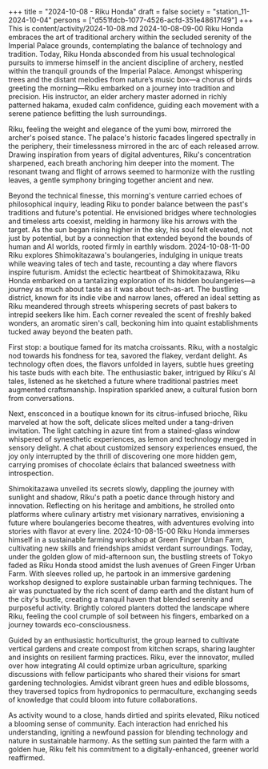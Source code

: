 +++
title = "2024-10-08 - Riku Honda"
draft = false
society = "station_11-2024-10-04"
persons = ["d551fdcb-1077-4526-acfd-351e48617f49"]
+++
This is content/activity/2024-10-08.md
2024-10-08-09-00
Riku Honda embraces the art of traditional archery within the secluded serenity of the Imperial Palace grounds, contemplating the balance of technology and tradition.
Today, Riku Honda absconded from his usual technological pursuits to immerse himself in the ancient discipline of archery, nestled within the tranquil grounds of the Imperial Palace. Amongst whispering trees and the distant melodies from nature’s music box—a chorus of birds greeting the morning—Riku embarked on a journey into tradition and precision. His instructor, an elder archery master adorned in richly patterned hakama, exuded calm confidence, guiding each movement with a serene patience befitting the lush surroundings.

Riku, feeling the weight and elegance of the yumi bow, mirrored the archer's poised stance. The palace's historic facades lingered spectrally in the periphery, their timelessness mirrored in the arc of each released arrow. Drawing inspiration from years of digital adventures, Riku's concentration sharpened, each breath anchoring him deeper into the moment. The resonant twang and flight of arrows seemed to harmonize with the rustling leaves, a gentle symphony bringing together ancient and new.

Beyond the technical finesse, this morning's venture carried echoes of philosophical inquiry, leading Riku to ponder balance between the past's traditions and future's potential. He envisioned bridges where technologies and timeless arts coexist, melding in harmony like his arrows with the target. As the sun began rising higher in the sky, his soul felt elevated, not just by potential, but by a connection that extended beyond the bounds of human and AI worlds, rooted firmly in earthly wisdom.
2024-10-08-11-00
Riku explores Shimokitazawa's boulangeries, indulging in unique treats while weaving tales of tech and taste, recounting a day where flavors inspire futurism.
Amidst the eclectic heartbeat of Shimokitazawa, Riku Honda embarked on a tantalizing exploration of its hidden boulangeries—a journey as much about taste as it was about tech-as-art. The bustling district, known for its indie vibe and narrow lanes, offered an ideal setting as Riku meandered through streets whispering secrets of past bakers to intrepid seekers like him. Each corner revealed the scent of freshly baked wonders, an aromatic siren's call, beckoning him into quaint establishments tucked away beyond the beaten path.

First stop: a boutique famed for its matcha croissants. Riku, with a nostalgic nod towards his fondness for tea, savored the flakey, verdant delight. As technology often does, the flavors unfolded in layers, subtle hues greeting his taste buds with each bite. The enthusiastic baker, intrigued by Riku's AI tales, listened as he sketched a future where traditional pastries meet augmented craftsmanship. Inspiration sparkled anew, a cultural fusion born from conversations.

Next, ensconced in a boutique known for its citrus-infused brioche, Riku marveled at how the soft, delicate slices melted under a tang-driven invitation. The light catching in azure tint from a stained-glass window whispered of synesthetic experiences, as lemon and technology merged in sensory delight. A chat about customized sensory experiences ensued, the joy only interrupted by the thrill of discovering one more hidden gem, carrying promises of chocolate éclairs that balanced sweetness with introspection.

Shimokitazawa unveiled its secrets slowly, dappling the journey with sunlight and shadow, Riku's path a poetic dance through history and innovation. Reflecting on his heritage and ambitions, he strolled onto platforms where culinary artistry met visionary narratives, envisioning a future where boulangeries become theatres, with adventures evolving into stories with flavor at every line.
2024-10-08-15-00
Riku Honda immerses himself in a sustainable farming workshop at Green Finger Urban Farm, cultivating new skills and friendships amidst verdant surroundings.
Today, under the golden glow of mid-afternoon sun, the bustling streets of Tokyo faded as Riku Honda stood amidst the lush avenues of Green Finger Urban Farm. With sleeves rolled up, he partook in an immersive gardening workshop designed to explore sustainable urban farming techniques. The air was punctuated by the rich scent of damp earth and the distant hum of the city's bustle, creating a tranquil haven that blended serenity and purposeful activity. Brightly colored planters dotted the landscape where Riku, feeling the cool crumple of soil between his fingers, embarked on a journey towards eco-consciousness.

Guided by an enthusiastic horticulturist, the group learned to cultivate vertical gardens and create compost from kitchen scraps, sharing laughter and insights on resilient farming practices. Riku, ever the innovator, mulled over how integrating AI could optimize urban agriculture, sparking discussions with fellow participants who shared their visions for smart gardening technologies. Amidst vibrant green hues and edible blossoms, they traversed topics from hydroponics to permaculture, exchanging seeds of knowledge that could bloom into future collaborations.

As activity wound to a close, hands dirtied and spirits elevated, Riku noticed a blooming sense of community. Each interaction had enriched his understanding, igniting a newfound passion for blending technology and nature in sustainable harmony. As the setting sun painted the farm with a golden hue, Riku felt his commitment to a digitally-enhanced, greener world reaffirmed.
